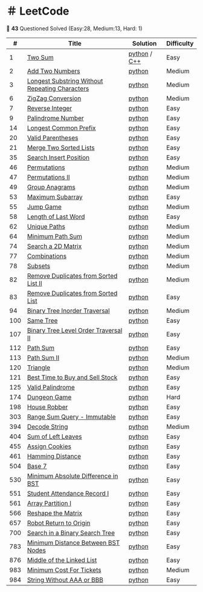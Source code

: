 ＃ LeetCode
==============


:musical_note: **43** Questioned Solved (Easy:28, Medium:13, Hard: 1)


| # | Title | Solution | Difficulty |
|---| ----- | -------- | ---------- |
|1|[Two Sum](https://leetcode.com/problems/two-sum/) | [python](./python/1-two-sum.py) / [C++](./C%2B%2B/1-two-sum.cpp)| Easy |
|2|[Add Two Numbers](https://leetcode.com/problems/add-two-numbers/) | [python](./python/32-add-two-numbers.py) | Medium |
|3|[Longest Substring Without Repeating Characters](https://leetcode.com/problems/longest-substring-without-repeating-characters/) | [python](./python/3-longest-substring-without-repeating-characters.py) | Medium |
|6|[ZigZag Conversion](https://leetcode.com/problems/zigzag-conversion/) | [python](./python/6-zigzag-conversion.py) | Medium |
|7|[Reverse Integer](https://leetcode.com/problems/reverse-integer/) | [python](./python/7-reverse-integer.py) | Easy |
|9|[Palindrome Number](https://leetcode.com/problems/palindrome-number/) | [python](./python/9-palindrome-number.py) | Easy |
|14|[Longest Common Prefix](https://leetcode.com/problems/longest-common-prefix/) | [python](./python/14-longest-common-prefix.py) | Easy |
|20|[Valid Parentheses](https://leetcode.com/problems/valid-parentheses/) | [python](./python/20-valid-parentheses.py) | Easy |
|21|[Merge Two Sorted Lists](https://leetcode.com/problems/merge-two-sorted-lists/) | [python](./python/21-merge-two-sorted-lists) | Easy |
|35|[Search Insert Position](https://leetcode.com/problems/search-insert-position/) | [python](./python/35-search-insert-position.py) | Easy|
|46|[Permutations](https://leetcode.com/problems/permutations/) | [python](./python/46-permutations.py) | Medium |
|47|[Permutations II](https://leetcode.com/problems/permutations-ii/) | [python](./python/47-permutations-ii.py) | Medium |
|49|[Group Anagrams](https://leetcode.com/problems/group-anagrams/) | [python](./python/49-group-anagrams.py) | Medium |
|53|[Maximum Subarray](https://leetcode.com/problems/maximum-subarray/) | [python](./python/53-maximum-subarray.py) | Easy |
|55|[Jump Game](https://leetcode.com/problems/jump-game/) | [python](./python/55-jump-game.py) | Medium |
|58|[Length of Last Word](https://leetcode.com/problems/length-of-last-word/) | [python](./python/58-length-of-last-word.py) | Easy |
|62|[Unique Paths](https://leetcode.com/problems/unique-paths/) | [python](./python/62-unique-paths.py) | Medium |
|64|[Minimum Path Sum](https://leetcode.com/problems/minimum-path-sum/) | [python](./python/64-minimum-path-sum.py) | Medium |
|74|[Search a 2D Matrix](https://leetcode.com/problems/search-a-2d-matrix/) | [python](./python/74-search-a-2d-matrix.py) | Medium |
|77|[Combinations](https://leetcode.com/problems/combinations/) | [python](./python/62-unique-paths.py) | Medium |
|78|[Subsets](https://leetcode.com/problems/subsets/) | [python](./python/77-combinations.py) | Medium |
|82|[Remove Duplicates from Sorted List II](https://leetcode.com/problems/remove-duplicates-from-sorted-list-ii/) | [python](./python/82-remove-duplicates-from-sorted-list-ii.py) | Medium |
|83|[Remove Duplicates from Sorted List](https://leetcode.com/problems/remove-duplicates-from-sorted-list/) | [python](./python/83-remove-duplicates-from-sorted-list.py) | Easy |
|94|[Binary Tree Inorder Traversal](https://leetcode.com/problems/binary-tree-inorder-traversal/) | [python](./python/94-binary-tree-inorder-traversal.py) | Medium |
|100|[Same Tree](https://leetcode.com/problems/same-tree/) | [python](./python/100-same-tree.py) | Easy |
|107|[Binary Tree Level Order Traversal II](https://leetcode.com/problems/binary-tree-level-order-traversal-ii/) | [python](./python/107-binary-tree-level-order-traversal-ii.py) | Easy |
|112|[Path Sum](https://leetcode.com/problems/path-sum/) | [python](./python/112-path-sum.py) | Easy |
|113|[Path Sum II](https://leetcode.com/problems/path-sum-ii/) | [python](./python/113-path-sum-ii.py) | Medium |
|120|[Triangle](https://leetcode.com/problems/triangle/) | [python](./python/120-triangle.py) | Medium |
|121|[Best Time to Buy and Sell Stock](https://leetcode.com/problems/best-time-to-buy-and-sell-stock/) | [python](./python/121-best-time-to-buy-and-sell-stock.py) | Easy |
|125|[Valid Palindrome](https://leetcode.com/problems/valid-palindrome/) | [python](./python/125-valid-palindrome.py) | Easy |
|174|[Dungeon Game](https://leetcode.com/problems/dungeon-game/) | [python](./python/174-dungeon-game.py) | Hard |
|198|[House Robber](https://leetcode.com/problems/house-robber/) | [python](./python/198-house-robber.py) | Easy |
|303|[Range Sum Query - Immutable](https://leetcode.com/problems/range-sum-query-immutable/) | [python](303-range-sum-query-immutable.py) | Easy |
|394|[Decode String](https://leetcode.com/problems/decode-string/) | [python](/python/394-decode-string.py) | Medium |
|404|[Sum of Left Leaves](https://leetcode.com/problems/sum-of-left-leaves/) | [python](./python/404-sum-of-left-leaves) | Easy |
|455|[Assign Cookies](https://leetcode.com/problems/assign-cookies/) | [python](./python/455-assign-cookies.py) | Easy |
|461|[Hamming Distance](https://leetcode.com/problems/hamming-distance/) | [python](./python/461-hamming-distance.py) | Easy |
|504|[Base 7](https://leetcode.com/problems/base-7/) | [python](./python/504-base-7.py) | Easy|
|530|[Minimum Absolute Difference in BST](https://leetcode.com/problems/minimum-absolute-difference-in-bst/) | [python](./python/530-minimum-absolute-difference-in-bst.py) | Easy |
|551|[Student Attendance Record I](https://leetcode.com/problems/student-attendance-record-i/) | [python](./python/551-student-attendance-record-i) | Easy |
|561|[Array Partition I](https://leetcode.com/problems/array-partition-i/) | [python](./python/561-array-partition-i.py) | Easy |
|566|[Reshape the Matrix](https://leetcode.com/problems/reshape-the-matrix/) | [python](./python/566-reshape-the-matrix.py) | Easy |
|657|[Robot Return to Origin](https://leetcode.com/problems/robot-return-to-origin/) | [python](./python/657-robot-return-to-origin.py) | Easy |
|700|[Search in a Binary Search Tree](https://leetcode.com/problems/search-in-a-binary-search-tree/) | [python](./python/700-search-in-a-binary-search-tree.py) | Easy |
|783|[Minimum Distance Between BST Nodes](https://leetcode.com/problems/minimum-distance-between-bst-nodes/) | [python](./python/530-minimum-absolute-difference-in-bst.py) | Easy |
|876|[Middle of the Linked List](https://leetcode.com/problems/middle-of-the-linked-list/) | [python](876-middle-of-the-linked-list.py) | Easy |
|983|[Minimum Cost For Tickets](https://leetcode.com/problems/minimum-cost-for-tickets/) | [python](./python/983-minimum-cost-for-tickets.py) | Medium |
|984|[String Without AAA or BBB](https://leetcode.com/problems/string-without-aaa-or-bbb/) | [python](./python/984-string-without-aaa-or-bbb.py) | Easy |
